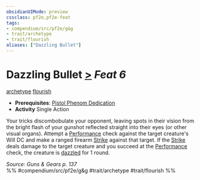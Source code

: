 ```yaml
---
obsidianUIMode: preview
cssclass: pf2e,pf2e-feat
tags:
- compendium/src/pf2e/g&g
- trait/archetype
- trait/flourish
aliases: ["Dazzling Bullet"]
---
```

# Dazzling Bullet  [>](../../rules/core-rulebook/chapter-9-playing-the-game.md#Actions "Single Action") *Feat 6*  
[archetype](../../rules/traits/archetype.md)  [flourish](../../rules/traits/flourish.md)  

- **Prerequisites**: [Pistol Phenom Dedication](pistol-phenom-dedication-g-g.md)
- **Activity** Single Action

Your tricks discombobulate your opponent, leaving spots in their vision from the bright flash of your gunshot reflected straight into their eyes (or other visual organs). Attempt a [Performance](../skills.md#Performance) check against the target creature's Will DC and make a ranged firearm [Strike](../../rules/actions/strike.md) against that target. If the [Strike](../../rules/actions/strike.md) deals damage to the target creature and you succeed at the [Performance](../skills.md#Performance) check, the creature is [dazzled](../../rules/conditions.md#Dazzled) for 1 round.

*Source: Guns & Gears p. 137*  
%% #compendium/src/pf2e/g&g #trait/archetype #trait/flourish %%